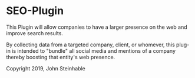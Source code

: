 # SEO-Plugin
This Plugin will allow companies to have a larger presence on the web and improve search results.

By collecting data from a targeted company, client, or whomever, this plug-in is intended to "bundle" all social media and mentions of a company thereby boosting that entity's web presence.




Copyright 2019, John Steinhable
